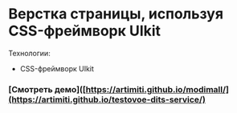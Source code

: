 # Верстка страницы, используя CSS-фреймворк UIkit
Технологии: 
- CSS-фреймворк UIkit



### [Смотреть демо]([https://artimiti.github.io/modimall/](https://artimiti.github.io/testovoe-dits-service/)
